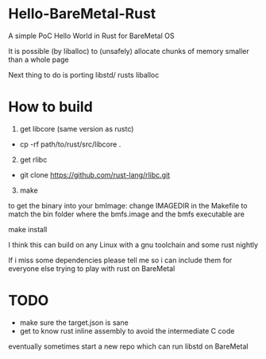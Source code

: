 # Hello-BareMetal-Rust
A simple PoC Hello World in Rust for BareMetal OS

It is possible (by liballoc) to (unsafely) allocate chunks of memory smaller than a whole page

Next thing to do is porting libstd/ rusts liballoc

# How to build
1. get libcore (same version as rustc)
  - cp -rf path/to/rust/src/libcore .
2. get rlibc
  - git clone https://github.com/rust-lang/rlibc.git
3. make

to get the binary into your bmImage:
change IMAGEDIR in the Makefile to match the bin folder where the bmfs.image and the bmfs executable are

make install



I think this can build on any Linux with a gnu toolchain and some rust nightly

If i miss some dependencies please tell me so i can include them for everyone else trying to play with rust on BareMetal


# TODO
- make sure the target.json is sane
- get to know rust inline assembly to avoid the intermediate C code

eventually sometimes
start a new repo which can run libstd on BareMetal
